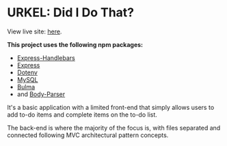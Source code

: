 # URKEL: Did I Do That?

View live site: [here](https://ancient-falls-89600.herokuapp.com/).

**This project uses the following npm packages:**
+ [Express-Handlebars](https://www.npmjs.com/package/express-handlebars)
+ [Express](https://www.npmjs.com/package/express)
+ [Dotenv](https://www.npmjs.com/package/dotenv)
+ [MySQL](https://www.npmjs.com/package/mysql) 
+ [Bulma](https://bulma.io/)
+ and [Body-Parser](https://www.npmjs.com/package/body-parser)

It's a basic application with a limited front-end that simply allows users to add to-do items and complete items on the to-do list.   

The back-end is where the majority of the focus is, with files separated and connected following MVC architectural pattern concepts. 


